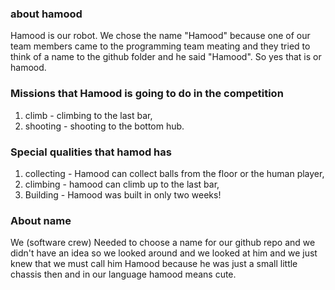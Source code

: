 ### about hamood ###
Hamood is our robot. We chose the name "Hamood" because one of our team members
came to the programming team meating and they tried to think of a name to the github folder and he said "Hamood".
So yes that is or hamood.

### Missions that Hamood is going to do in the competition ###
1. climb - climbing to the last bar,
2. shooting - shooting to the bottom hub.

### Special qualities that hamod has ###
1. collecting - Hamood can collect balls from the floor or the human player,
2. climbing - hamood can climb up to the last bar,
3. Building - Hamood was built in only two weeks!

### About name ###
We (software crew) Needed to choose a name for our github repo and
we didn't have an idea so we looked around and we looked at him and we just
knew that we must call him Hamood because he was just a small little chassis then
and in our language hamood means cute.
